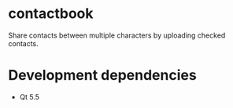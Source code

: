 # contactbook
Share contacts between multiple characters by uploading checked contacts.

# Development dependencies

- Qt 5.5
